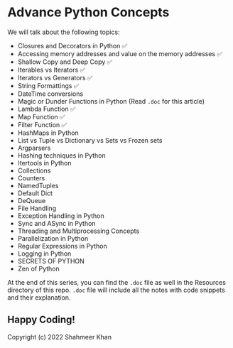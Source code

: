 # Advance Python Concepts

We will talk about the following topics: 
- Closures and Decorators in Python 	:white_check_mark:
- Accessing memory addresses and value on the memory addresses 	:white_check_mark:
- Shallow Copy and Deep Copy 	:white_check_mark:
- Iterables vs Iterators 	:white_check_mark:
- Iterators vs Generators 	:white_check_mark:
- String Formattings  :white_check_mark:
- DateTime conversions 
- Magic or Dunder Functions in Python (Read `.doc` for this article)
- Lambda Function 	:white_check_mark:
- Map Function 	:white_check_mark:
- Filter Function 	:white_check_mark:
- HashMaps in Python
- List vs Tuple vs Dictionary vs Sets vs Frozen sets
- Argparsers 
- Hashing techniques in Python
- Itertools in Python
- Collections
- Counters
- NamedTuples 
- Default Dict
- DeQueue
- File Handling 
- Exception Handling in Python
- Sync and ASync in Python
- Threading and Multiprocessing Concepts 
- Parallelization in Python
- Regular Expressions in Python 
- Logging in Python 
- SECRETS OF PYTHON
- Zen of Python

At the end of this series, you can find the `.doc` file as well in the Resources directory of this repo. `.doc` file will include all the notes with code snippets and their explanation.

Happy Coding! 
-
Copyright (c) 2022 Shahmeer Khan

